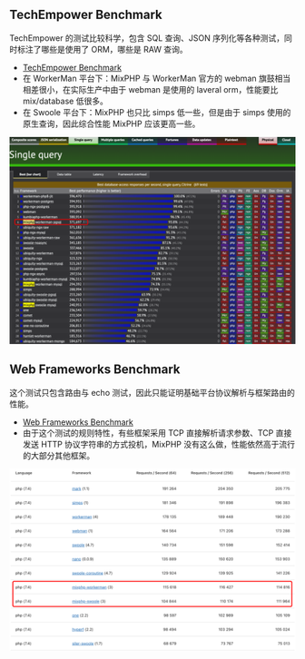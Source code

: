 ## TechEmpower Benchmark

TechEmpower 的测试比较科学，包含 SQL 查询、JSON 序列化等各种测试，同时标注了哪些是使用了 ORM，哪些是 RAW 查询。

- [TechEmpower Benchmark](https://www.techempower.com/benchmarks/#section=test&runid=1922b097-2d7f-413c-be21-9571c8302734&hw=ph&test=db&l=yyku7z-e7&a=2)
- 在 WorkerMan 平台下：MixPHP 与 WorkerMan 官方的 webman 旗鼓相当相差很小，在实际生产中由于 webman 是使用的 laveral orm，性能要比 mix/database 低很多。
- 在 Swoole 平台下：MixPHP 也只比 simps 低一些，但是由于 simps 使用的原生查询，因此综合性能 MixPHP 应该更高一些。

![techempower-benchmark.png](images/techempower-benchmark.png)

## Web Frameworks Benchmark

这个测试只包含路由与 echo 测试，因此只能证明基础平台协议解析与框架路由的性能。

- [Web Frameworks Benchmark](https://web-frameworks-benchmark.netlify.app/result?l=php)
- 由于这个测试的规则特性，有些框架采用 TCP 直接解析请求参数、TCP 直接发送 HTTP 协议字符串的方式投机，MixPHP 没有这么做，性能依然高于流行的大部分其他框架。

![web-frameworks-benchmark.png](images/web-frameworks-benchmark.png)
